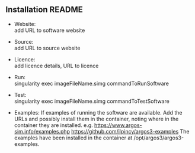 ## Installation README

* Website:  
            add URL to software website
* Source:   
            add URL to source website

* Licence:  
            add licence details, URL to licence

* Run:      
            singularity exec imageFileName.simg commandToRunSoftware

* Test:     
            singularity exec imageFileName.simg commandToTestSoftware

* Examples:
            If examples of running the software are available. Add the URLs and
            possibly install them in the container, noting where in the container
            they are installed.
            e.g.
            https://www.argos-sim.info/examples.php
            https://github.com/ilpincy/argos3-examples
            The examples have been installed in the container at /opt/argos3/argos3-examples.
